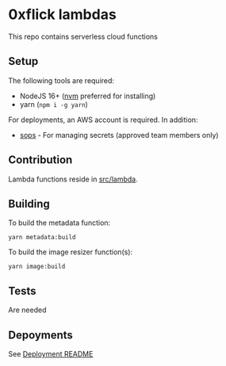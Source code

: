 # 0xflick lambdas

This repo contains serverless cloud functions

## Setup

The following tools are required:

- NodeJS 16+ ([nvm](https://github.com/nvm-sh/nvm) preferred for installing)
- yarn (`npm i -g yarn`)

For deployments, an AWS account is required. In addition:

- [sops](https://github.com/mozilla/sops/releases) - For managing secrets (approved team members only)

## Contribution

Lambda functions reside in [src/lambda](src/lambda).

## Building

To build the metadata function:

```
yarn metadata:build
```

To build the image resizer function(s):

```
yarn image:build
```

## Tests

Are needed

## Depoyments

See [Deployment README](deploy/README.md)
